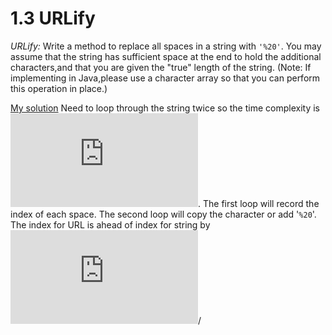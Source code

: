 # 1.3 URLify

*URLify:* Write a method to replace all spaces in a string with ``'%20'``. You may assume that the string has sufficient space at the end to hold the additional characters,and that you are given the "true" length of the string. (Note: If implementing in Java,please use a character array so that you can perform this operation in place.)

[My solution](./mySolution.cpp) Need to loop through the string twice so the time complexity is ![O(n)](https://latex.codecogs.com/gif.latex?O%28n%29). The first loop will record the index of each space. The second loop will copy the character or add '`%20`'. The index for URL is ahead  of index for string by ![(3-1)\cdot\text{number of spaces before }i](https://latex.codecogs.com/gif.latex?%283-1%29%5Ccdot%5Ctext%7Bnumber%20of%20spaces%20before%20%7Di)/
